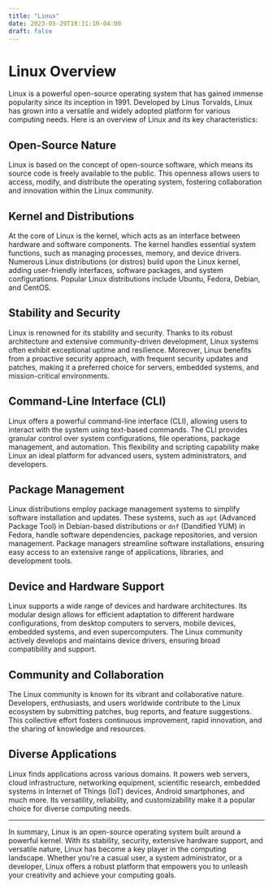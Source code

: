 ```yaml
---
title: "Linux"
date: 2023-05-29T18:31:10-04:00
draft: false
---
```


# Linux Overview

Linux is a powerful open-source operating system that has gained immense popularity since its inception in 1991. Developed by Linus Torvalds, Linux has grown into a versatile and widely adopted platform for various computing needs. Here is an overview of Linux and its key characteristics:

## Open-Source Nature

Linux is based on the concept of open-source software, which means its source code is freely available to the public. This openness allows users to access, modify, and distribute the operating system, fostering collaboration and innovation within the Linux community.

## Kernel and Distributions

At the core of Linux is the kernel, which acts as an interface between hardware and software components. The kernel handles essential system functions, such as managing processes, memory, and device drivers. Numerous Linux distributions (or distros) build upon the Linux kernel, adding user-friendly interfaces, software packages, and system configurations. Popular Linux distributions include Ubuntu, Fedora, Debian, and CentOS.

## Stability and Security

Linux is renowned for its stability and security. Thanks to its robust architecture and extensive community-driven development, Linux systems often exhibit exceptional uptime and resilience. Moreover, Linux benefits from a proactive security approach, with frequent security updates and patches, making it a preferred choice for servers, embedded systems, and mission-critical environments.

## Command-Line Interface (CLI)

Linux offers a powerful command-line interface (CLI), allowing users to interact with the system using text-based commands. The CLI provides granular control over system configurations, file operations, package management, and automation. This flexibility and scripting capability make Linux an ideal platform for advanced users, system administrators, and developers.

## Package Management

Linux distributions employ package management systems to simplify software installation and updates. These systems, such as `apt` (Advanced Package Tool) in Debian-based distributions or `dnf` (Dandified YUM) in Fedora, handle software dependencies, package repositories, and version management. Package managers streamline software installations, ensuring easy access to an extensive range of applications, libraries, and development tools.

## Device and Hardware Support

Linux supports a wide range of devices and hardware architectures. Its modular design allows for efficient adaptation to different hardware configurations, from desktop computers to servers, mobile devices, embedded systems, and even supercomputers. The Linux community actively develops and maintains device drivers, ensuring broad compatibility and support.

## Community and Collaboration

The Linux community is known for its vibrant and collaborative nature. Developers, enthusiasts, and users worldwide contribute to the Linux ecosystem by submitting patches, bug reports, and feature suggestions. This collective effort fosters continuous improvement, rapid innovation, and the sharing of knowledge and resources.

## Diverse Applications

Linux finds applications across various domains. It powers web servers, cloud infrastructure, networking equipment, scientific research, embedded systems in Internet of Things (IoT) devices, Android smartphones, and much more. Its versatility, reliability, and customizability make it a popular choice for diverse computing needs.

---

In summary, Linux is an open-source operating system built around a powerful kernel. With its stability, security, extensive hardware support, and versatile nature, Linux has become a key player in the computing landscape. Whether you're a casual user, a system administrator, or a developer, Linux offers a robust platform that empowers you to unleash your creativity and achieve your computing goals.
